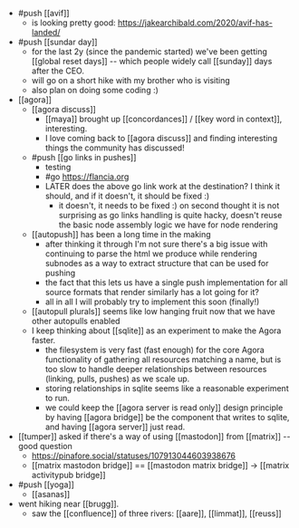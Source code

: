 - #push [[avif]]
	- is looking pretty good: https://jakearchibald.com/2020/avif-has-landed/
- #push [[sundar day]]
	- for the last 2y (since the pandemic started) we've been getting [[global reset days]] -- which people widely call [[sunday]] days after the CEO.
	- will go on a short hike with my brother who is visiting
	- also plan on doing some coding :)
- [[agora]]
	- [[agora discuss]]
		- [[maya]] brought up [[concordances]] / [[key word in context]], interesting.
		- I love coming back to [[agora discuss]] and finding interesting things the community has discussed!
	- #push [[go links in pushes]]
		- testing
		- #go https://flancia.org
		- LATER does the above go link work at the destination? I think it should, and if it doesn't, it should be fixed :)
			- it doesn't, it needs to be fixed :) on second thought it is not surprising as go links handling is quite hacky, doesn't reuse the basic node assembly logic we have for node rendering
	- [[autopush]] has been a long time in the making
		- after thinking it through I'm not sure there's a big issue with continuing to parse the html we produce while rendering subnodes as a way to extract structure that can be used for pushing
		- the fact that this lets us have a single push implementation for all source formats that render similarly has a lot going for it?
		- all in all I will probably try to implement this soon (finally!)
	- [[autopull plurals]] seems like low hanging fruit now that we have other autopulls enabled
	- I keep thinking about [[sqlite]] as an experiment to make the Agora faster.
		- the filesystem is very fast (fast enough) for the core Agora functionality of gathering all resources matching a name, but is too slow to handle deeper relationships between resources (linking, pulls, pushes) as we scale up.
		- storing relationships in sqlite seems like a reasonable experiment to run.
		- we could keep the [[agora server is read only]] design principle by having [[agora bridge]] be the component that writes to sqlite, and having [[agora server]] just read.
- [[tumper]] asked if there's a way of using [[mastodon]] from [[matrix]] -- good question
	- https://pinafore.social/statuses/107913044603938676
	- [[matrix mastodon bridge]] == [[mastodon matrix bridge]] -> [[matrix activitypub bridge]]
- #push [[yoga]]
	- [[asanas]]
- went hiking near [[brugg]].
	- saw the [[confluence]] of three rivers: [[aare]], [[limmat]], [[reuss]]